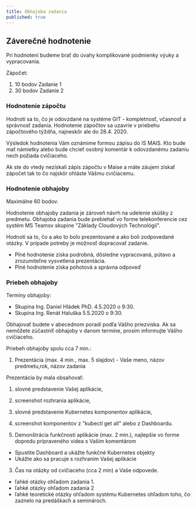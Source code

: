 ```yaml
---
title: Obhajoba zadania
published: true
---
```


## Záverečné hodnotenie 

Pri hodnotení budeme brať do úvahy komplikované podmienky výuky a vypracovania.

Zápočet:

1. 10 bodov Zadanie 1
2. 30 bodov Zadanie 2

### Hodnotenie zápočtu

Hodnotí sa to, čo je odovzdané na systéme GIT - kompletnosť, včasnosť a správnosť zadania.
Hodnotenie zápočtov sa uzavrie v priebehu zápočtového týždňa, najneskôr ale do 28.4. 2020.

Výsledok hodnotenia Vám oznámime formou zápisu do IS MAIS.
Kto bude mať námietky alebo bude chcieť osobný komentár k odovzdanému zadaniu nech požiada cvičiaceho.

Ak ste do vtedy nezískali zápis zápočtu v Maise a máte záujem získať zápočet tak to čo najskôr ohláste Vášmu cvičiacemu.

### Hodnotenie obhajoby

Maximálne 60 bodov. 

Hodnotenie obhajoby zadania je zároveň návrh na udelenie skúšky z predmetu.
Obhajoba zadania bude prebiehať vo forme telekonferencie cez systém MS Teamsv skupine "Základy Cloudových Technológií".

Hodnotí sa to, čo a ako to bolo prezentované  a ako boli zodpovedané otázky. V  prípade potreby je možnosť dopracovať zadanie.

- Plné hodnotenie získa podrobná, dôsledne vypracovaná, pútavo a zrozumiteľne vysvetlená prezentácia.
- Plné hodnotenie získa pohotová a správna odpoveď

### Priebeh obhajoby

Termíny obhajoby:

- Skupina Ing. Daniel Hládek PhD. 4.5.2020 o 9:30.
- Skupina Ing. Renát Haluška 5.5.2020 o 9:30.

Obhajovať budete v abecednom poradí podľa Vášho priezviska.
Ak sa nemôžete zúčastniť obhajoby v danom termíne, prosím informujte Vášho cvičiaceho.

Priebeh obhajoby spolu  cca 7 min.:

1. Prezentácia (max. 4 min., max. 5 slajdov) - Vaše meno, názov predmetu,rok,  názov zadania

Prezentácia by mala obsahovať:

  1. slovné predstavenie Vašej aplikácie, 
  2. screenshot rozhrania aplikácie,
  3. slovné predstavenie Kubernetes komponentov aplikácie,
  4. screenshot komponentov z "kubectl get all" alebo z Dashboardu.

2. Demonštrácia funkčnosti aplikácie (max. 2 min.), najlepšie  vo forme dopredu pripraveného videa s Vašim komentárom

- Spustite Dashboard a ukážte funkčné Kubernetes objekty
- Ukážte ako sa pracuje s rozhraním Vašej aplikácie

3. Čas na otázky od cvičiaceho (cca 2 min) a Vaše odpovede.

- ľahké otázky ohľadom zadania 1.
- ľahké otázky ohľadom zadania 2
- ľahké teoretické otázky ohľadom systému Kubernetes ohľadom toho, čo zaznelo na predáškach a seminároch.
 

